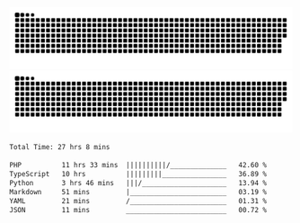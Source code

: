 ![github contribution grid snake animation](https://raw.githubusercontent.com/Madscientiste/Madscientiste/output/github-contribution-grid-snake-dark.svg#gh-dark-mode-only)
![github contribution grid snake animation](https://raw.githubusercontent.com/Madscientiste/Madscientiste/output/github-contribution-grid-snake.svg#gh-light-mode-only)

<!--START_SECTION:waka-->

```text
Total Time: 27 hrs 8 mins

PHP          11 hrs 33 mins  ||||||||||/______________   42.60 %
TypeScript   10 hrs          |||||||||________________   36.89 %
Python       3 hrs 46 mins   |||/_____________________   13.94 %
Markdown     51 mins         |________________________   03.19 %
YAML         21 mins         /________________________   01.31 %
JSON         11 mins         _________________________   00.72 %
```

<!--END_SECTION:waka-->
